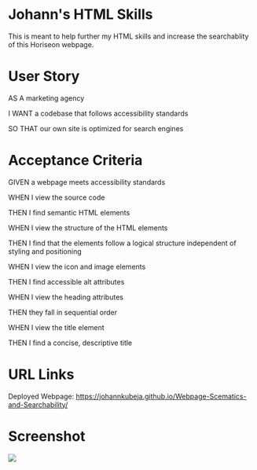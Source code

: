 <h1> Johann's HTML Skills </h1>

This is meant to help further my HTML skills and increase the searchablity of this Horiseon webpage. 

<h1> User Story </h1>

AS A marketing agency

I WANT a codebase that follows accessibility standards

SO THAT our own site is optimized for search engines

<h1> Acceptance Criteria </h1>

GIVEN a webpage meets accessibility standards

WHEN I view the source code

THEN I find semantic HTML elements

WHEN I view the structure of the HTML elements

THEN I find that the elements follow a logical structure independent of styling 
and positioning

WHEN I view the icon and image elements

THEN I find accessible alt attributes

WHEN I view the heading attributes

THEN they fall in sequential order

WHEN I view the title element

THEN I find a concise, descriptive title

<h1> URL Links </h1>

Deployed Webpage: https://johannkubeja.github.io/Webpage-Scematics-and-Searchability/

<h1> Screenshot </h1>

<img src="Searchability-Screenshot.png">
